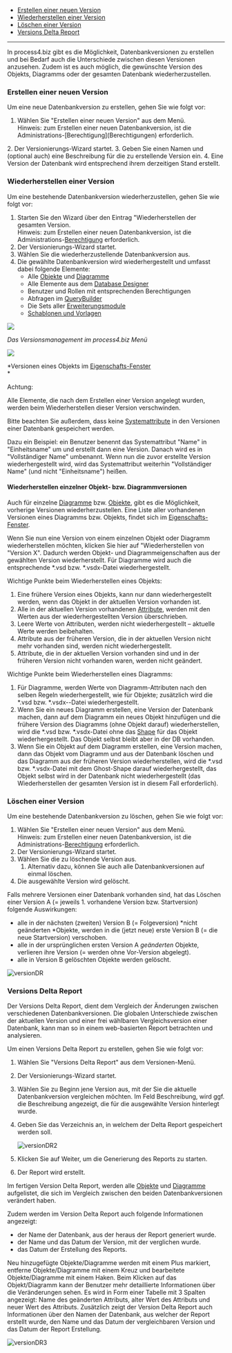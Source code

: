 -   [Erstellen einer neuen Version](#erstellen-einer-neuen-version)
-   [Wiederherstellen einer Version](#wiederherstellen-einer-version)
-   [Löschen einer Version](#löschen-einer-version)
-   [Versions Delta Report](#versions-delta-report)

------------------------------------------------------------------------


In process4.biz gibt es die Möglichkeit, Datenbankversionen zu erstellen
und bei Bedarf auch die Unterschiede zwischen diesen Versionen
anzusehen. Zudem ist es auch möglich, die gewünschte Version des
Objekts, Diagramms oder der gesamten Datenbank wiederherzustellen.

### Erstellen einer neuen Version

Um eine neue Datenbankversion zu erstellen, gehen Sie wie folgt vor:

1.  Wählen Sie "Erstellen einer neuen Version" aus dem Menü.  
    <div class="info"> Hinweis: zum Erstellen einer neuen Datenbankversion, ist die Administrations-[Berechtigung](Berechtigungen) erforderlich.
  </div>
2.  Der Versionierungs-Wizard startet.
3.  Geben Sie einen Namen und (optional auch) eine Beschreibung für die
    zu erstellende Version ein.
4.  Eine Version der Datenbank wird entsprechend ihrem derzeitigen Stand
    erstellt.  
      

### Wiederherstellen einer Version

Um eine bestehende Datenbankversion wiederherzustellen, gehen Sie wie
folgt vor:

1.  Starten Sie den Wizard über den Eintrag "Wiederherstellen der
    gesamten Version.  
    Hinweis: zum Erstellen einer neuen Datenbankversion, ist die
    Administrations-[Berechtigung](Berechtigungen) erforderlich.
2.  Der Versionierungs-Wizard startet.
3.  Wählen Sie die wiederherzustellende Datenbankversion aus.
4.  Die gewählte Datenbankversion wird wiederhergestellt und umfasst
    dabei folgende Elemente:
    -  Alle [Objekte](Objekt) und [Diagramme](Diagramm)
    -  Alle Elemente aus dem [Database Designer](Database_Designer)
    -  Benutzer und Rollen mit entsprechenden Berechtigungen
    -  Abfragen im [QueryBuilder](QueryBuilder)
    -  Die Sets aller
        [Erweiterungsmodule](process4.biz_Erweiterungsmodule)
    -  [Schablonen und Vorlagen](Shapes_Stencils_Templates)
          

![](//images.ctfassets.net/utx1h0gfm1om/6gN2a0bVba0wgOeecEww2A/65444b754e20631f006c6d0f16ef8aba/1017993.png)

*Das Versionsmanagement im process4.biz Menü*

![](//images.ctfassets.net/utx1h0gfm1om/6HEp8R5AM8awKyQ4qCQwMA/2be62263dce1fa2303922624c1752f80/1017995.png)

*Versionen eines Objekts im
[Eigenschafts-Fenster](Eigenschaften_Dialogfenster_)  
*

Achtung:

Alle Elemente, die nach dem Erstellen einer Version angelegt wurden,
werden beim Wiederherstellen dieser Version verschwinden.

Bitte beachten Sie außerdem, dass keine
[Systemattribute](Systemattribute) in den Versionen einer Datenbank
gespeichert werden.

Dazu ein Beispiel: ein Benutzer benennt das Systemattribut "Name" in
"Einheitsname" um und erstellt dann eine Version. Danach wird es in
"Vollständiger Name" umbenannt. Wenn nun die zuvor erstellte Version
wiederhergestellt wird, wird das Systemattribut weiterhin "Vollständiger
Name" (und nicht "Einheitsname") heißen.

#### Wiederherstellen einzelner Objekt- bzw. Diagrammversionen

Auch für einzelne [Diagramme](Diagramm) bzw. [Objekte](Objekt), gibt es
die Möglichkeit, vorherige Versionen wiederherzustellen. Eine Liste
aller vorhandenen Versionen eines Diagramms bzw. Objekts, findet sich im
[Eigenschafts-Fenster](Eigenschaften_Dialogfenster_).

Wenn Sie nun eine Version von einem einzelnen Objekt oder Diagramm
wiederherstellen möchten, klicken Sie hier auf "Wiederherstellen von
"Version X". Dadurch werden Objekt- und Diagrammeigenschaften aus der
gewählten Version wiederherstellt. Für Diagramme wird auch die
entsprechende \*.vsd bzw. \*.vsdx-Datei wiederhergestellt.

Wichtige Punkte beim Wiederherstellen eines Objekts:

1.  Eine frühere Version eines Objekts, kann nur dann wiederhergestellt
    werden, wenn das Objekt in der aktuellen Version vorhanden ist.
2.  Alle in der aktuellen Version vorhandenen
    [Attribute](Attributgruppe_Attribut), werden mit den Werten aus der
    wiederhergestellten Version überschrieben.
3.  Leere Werte von Attributen, werden nicht wiederhergestellt –
    aktuelle Werte werden beibehalten.
4.  Attribute aus der früheren Version, die in der aktuellen Version
    nicht mehr vorhanden sind, werden nicht wiederhergestellt.
5.  Attribute, die in der aktuellen Version vorhanden sind und in der
    früheren Version nicht vorhanden waren, werden nicht geändert.

Wichtige Punkte beim Wiederherstellen eines Diagramms:

1.  Für Diagramme, werden Werte von Diagramm-Attributen nach den selben
    Regeln wiederhergestellt, wie für Objekte; zusätzlich wird die
    \*.vsd bzw. \*.vsdx--Datei wiederhergestellt.
2.  Wenn Sie ein neues Diagramm erstellen, eine Version der Datenbank
    machen, dann auf dem Diagramm ein neues Objekt hinzufügen und die
    frühere Version des Diagramms (ohne Objekt darauf) wiederherstellen,
    wird die \*.vsd bzw. \*.vsdx-Datei ohne das
    [Shape](Shapes_Stencils_Templates) für das Objekt wiederhergestellt.
    Das Objekt selbst bleibt aber in der DB vorhanden.
3.  Wenn Sie ein Objekt auf dem Diagramm erstellen, eine Version machen,
    dann das Objekt vom Diagramm und aus der Datenbank löschen und das
    Diagramm aus der früheren Version wiederherstellen, wird die \*.vsd
    bzw. \*.vsdx-Datei mit dem Ghost-Shape darauf wiederhergestellt, das
    Objekt selbst wird in der Datenbank nicht wiederhergestellt (das
    Wiederherstellen der gesamten Version ist in diesem Fall
    erforderlich).

### Löschen einer Version

Um eine bestehende Datenbankversion zu löschen, gehen Sie wie folgt vor:

1.  Wählen Sie "Erstellen einer neuen Version" aus dem Menü.  
    Hinweis: zum Erstellen einer neuen Datenbankversion, ist die
    Administrations-[Berechtigung](Berechtigungen) erforderlich.
2.  Der Versionierungs-Wizard startet.
3.  Wählen Sie die zu löschende Version aus.
    1.  Alternativ dazu, können Sie auch alle Datenbankversionen auf
        einmal löschen.
4.  Die ausgewählte Version wird gelöscht.

Falls mehrere Versionen einer Datenbank vorhanden sind, hat das Löschen
einer Version A (= jeweils 1. vorhandene Version bzw. Startversion)
folgende Auswirkungen:

-   alle in der nächsten (zweiten) Version B (= Folgeversion) *nicht
    geänderten *Objekte, werden in die (jetzt neue) erste Version B (=
    die neue Startversion) verschoben.
-   alle in der ursprünglichen ersten Version A *geänderten* Objekte,
    verlieren ihre Version (= werden ohne Vor-Version abgelegt).
-   alle in Version B gelöschten Objekte werden gelöscht.

![versionDR](//images.ctfassets.net/6mz8d8cle1nl/37JjfrGlbSiU36sjuUND3p/6ca1b6f2ee3415f8f4ba4c6b5839fdd4/versionDR.png)

### Versions Delta Report

Der Versions Delta Report, dient dem Vergleich der Änderungen zwischen
verschiedenen Datenbankversionen. Die globalen Unterschiede zwischen der
aktuellen Version und einer frei wählbaren Vergleichsversion einer
Datenbank, kann man so in einem web-basierten Report betrachten und
analysieren.

Um einen Versions Delta Report zu erstellen, gehen Sie wie folgt vor:

1.  Wählen Sie "Versions Delta Report" aus dem Versionen-Menü.
2.  Der Versionierungs-Wizard startet.
3.  Wählen Sie zu Beginn jene Version aus, mit der Sie die aktuelle
    Datenbankversion vergleichen möchten. Im Feld Beschreibung, wird
    ggf. die Beschreibung angezeigt, die für die ausgewählte Version
    hinterlegt wurde.
4.  Geben Sie das Verzeichnis an, in welchem der Delta Report
    gespeichert werden soll.
    
    ![versionDR2](//images.ctfassets.net/utx1h0gfm1om/6F2V22ri1TjMuHNOHj3kph/96875e4ba8614e429fe4b3ecb45c2810/versionDR2.png)
    
5.  Klicken Sie auf Weiter, um die Generierung des Reports zu starten. 
6.  Der Report wird erstellt.

Im fertigen Version Delta Report, werden alle [Objekte](Objekt) und
[Diagramme](Diagramm) aufgelistet, die sich im Vergleich zwischen den
beiden Datenbankversionen verändert haben.

Zudem werden im Version Delta Report auch folgende Informationen
angezeigt:

-   der Name der Datenbank, aus der heraus der Report generiert wurde.
-   der Name und das Datum der Version, mit der verglichen wurde.
-   das Datum der Erstellung des Reports.

Neu hinzugefügte Objekte/Diagramme  werden mit einem Plus markiert, entferne Objekte/Diagramme mit einem Kreuz und bearbeitete Objekte/Diagramme mit einem Haken.  Beim Klicken auf das Objekt/Diagramm kann der Benutzer mehr detaillierte Informationen über die Veränderungen sehen. Es wird in Form einer Tabelle mit 3 Spalten angezeigt: Name des geänderten Attributs, alter Wert des Attributs und neuer Wert des Attributs. Zusätzlich zeigt der Version Delta Report auch Informationen über den Namen der Datenbank, aus welcher der Report erstellt wurde, den Name und das Datum der vergleichbaren Version und das Datum der Report Erstellung. 

![versionDR3](//images.ctfassets.net/utx1h0gfm1om/4Orube9sscGSIFC5ITyawJ/34a50390c09c1182f7ed259fe3579fcc/versionDR3.png) 